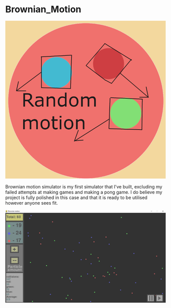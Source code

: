 # Brownian_Motion
![](Images%20and%20former%20plans/Icon.png)

Brownian motion simulator is my first simulator that I've built, excluding my failed attempts at making games and making a pong game. I do believe my project is fully polished in this case and that it is ready to be utilised however anyone sees fit.

![](Images%20and%20former%20plans/screenshots/Screenshot%202022-09-04%20145422.jpg)
